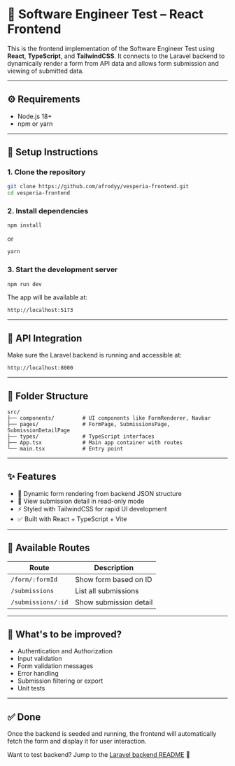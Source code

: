 # 🧪 Software Engineer Test – React Frontend

This is the frontend implementation of the Software Engineer Test using **React**, **TypeScript**, and **TailwindCSS**. It connects to the Laravel backend to dynamically render a form from API data and allows form submission and viewing of submitted data.

---

## ⚙️ Requirements

- Node.js 18+
- npm or yarn

---

## 🚀 Setup Instructions

### 1. Clone the repository

```bash
git clone https://github.com/afrodyy/vesperia-frontend.git
cd vesperia-frontend
```

### 2. Install dependencies

```bash
npm install
```

or

```bash
yarn
```

### 3. Start the development server

```bash
npm run dev
```

The app will be available at:

```
http://localhost:5173
```

---

## 🔌 API Integration

Make sure the Laravel backend is running and accessible at:

```
http://localhost:8000
```

---

## 📂 Folder Structure

```
src/
├── components/         # UI components like FormRenderer, Navbar
├── pages/              # FormPage, SubmissionsPage, SubmissionDetailPage
├── types/              # TypeScript interfaces
├── App.tsx             # Main app container with routes
└── main.tsx            # Entry point
```

---

## ✨ Features

- 🔄 Dynamic form rendering from backend JSON structure
- 📜 View submission detail in read-only mode
- ⚡ Styled with TailwindCSS for rapid UI development
- ✅ Built with React + TypeScript + Vite

---

## 📌 Available Routes

| Route              | Description            |
| ------------------ | ---------------------- |
| `/form/:formId`    | Show form based on ID  |
| `/submissions`     | List all submissions   |
| `/submissions/:id` | Show submission detail |

---

## 🧪 What's to be improved?

- Authentication and Authorization
- Input validation
- Form validation messages
- Error handling
- Submission filtering or export
- Unit tests

---

## ✅ Done

Once the backend is seeded and running, the frontend will automatically fetch the form and display it for user interaction.

Want to test backend? Jump to the [Laravel backend README](../backend/README.md) 🚀
